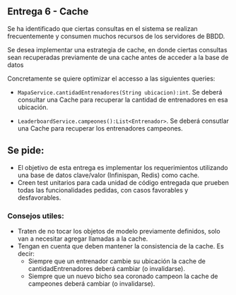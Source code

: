 ## Entrega 6 - Cache

Se ha identificado que ciertas consultas en el sistema se realizan frecuentemente y consumen muchos recursos de los servidores de BBDD.

Se desea implementar una estrategia de cache, en donde ciertas consultas sean recuperadas previamente de una cache antes de acceder a la base de datos

Concretamente se quiere optimizar el accesso a las siguientes queries:

- `MapaService.cantidadEntrenadores(String ubicacion):int`. Se deberá consultar una Cache para recuperar la cantidad de entrenadores en esa ubicación.

- `LeaderboardService.campeones():List<Entrenador>`. Se deberá consutlar una Cache para recuperar los entrenadores campeones.

## Se pide:
- El objetivo de esta entrega es implementar los requerimientos utilizando una base de datos clave/valor (Infinispan, Redis) como cache.
- Creen test unitarios para cada unidad de código entregada que prueben todas las funcionalidades pedidas, con casos favorables y desfavorables.

### Consejos utiles:
- Traten de no tocar los objetos de modelo previamente definidos, solo van a necesitar agregar llamadas a la cache.
- Tengan en cuenta que deben mantener la consistencia de la cache. Es decir:
   - Siempre que un entrenador cambie su ubicación la cache de cantidadEntrenadores deberá cambiar (o invalidarse).
   - Siempre que un nuevo bicho sea coronado campeon la cache
   de campeones deberá cambiar (o invalidarse).
